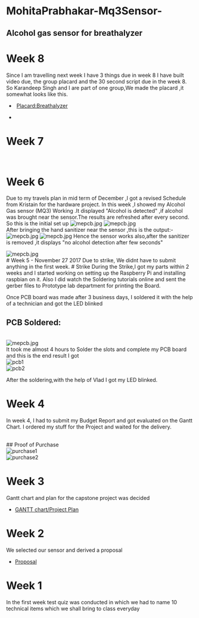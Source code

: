 
# MohitaPrabhakar-Mq3Sensor-
## Alcohol gas sensor for breathalyzer


# Week 8
Since I am travelling next week I have 3 things due in week 8
I have built video due, the group placard and the 30 second script due in the week 8.
So Karandeep Singh and I are part of one group,We made the placard ,it somewhat looks like this.

-  [Placard:Breathalyzer](https://github.com/MohitaPrabhakar/Mq3Sensor/blob/master/PlacardBreathalyzer.pub)

- 


# Week 7
<br>

# Week 6
Due to my travels plan in mid term of December ,I got a revised Schedule from Kristain for the hardware project.
In this week ,I showed my Alcohol Gas sensor (MQ3) Working .It displayed "Alcohol is detected" ,if alcohol was brought near the sensor.The results are refreshed after every second.
So this is the initial set up
<img src="https://github.com/MohitaPrabhakar/Mq3Sensor/blob/master/1mq3.jpg"  alt="mepcb.jpg">
<img src="https://github.com/MohitaPrabhakar/Mq3Sensor/blob/master/2mq3.jpg"  alt="mepcb.jpg">
 <br>
 After bringing the hand sanitizer near the sensor ,this is the output:-
<img src="https://github.com/MohitaPrabhakar/Mq3Sensor/blob/master/3mq3.jpg"  alt="mepcb.jpg">
<img src="https://github.com/MohitaPrabhakar/Mq3Sensor/blob/master/5mq3.jpg"  alt="mepcb.jpg">
 Hence the sensor works also,after the sanitizer is removed ,it displays "no alcohol detection after few seconds"
 <br>
 
 <img src="https://github.com/MohitaPrabhakar/Mq3Sensor/blob/master/6mq3.jpg"  alt="mepcb.jpg">

 <br>
#  Week 5 - November 27 2017 
Due to strike, We didnt have to submit anything in the first week.
# Strike
 During the Strike,I got my parts within 2 weeks and I started working on setting up the Raspberry Pi and installing raspbian on it.
Also I did watch the Soldering tutorials online and sent the gerber files to Prototype lab department for printing the Board.

Once PCB board was made after 3 business days, I soldered it with the help of a technician and got the LED blinked

          

## PCB Soldered:
<br>
<img src="https://github.com/MohitaPrabhakar/Mq3Sensor/blob/master/mepcb.jpg" alt="mepcb.jpg">
<br>
It took me almost 4 hours to Solder the slots and complete my PCB board and this is the end result I got
<br>
<img src="https://github.com/MohitaPrabhakar/Mq3Sensor/blob/master/pcb1.jpg" alt="pcb1">
<br>
<img src="https://github.com/MohitaPrabhakar/Mq3Sensor/blob/master/pcb2.jpg" alt="pcb2">
<br>

After the soldering,with the help of Vlad I got my LED blinked.

# Week 4   
In week 4, I had to submit my Budget Report and got evaluated on the Gantt Chart.
I ordered my stuff for the Project and waited for the delivery.

<br>
## Proof of Purchase
<br>
<img src="https://github.com/MohitaPrabhakar/Mq3Sensor/blob/master/purchase1.PNG" alt="purchase1">
<br>
<img src="https://github.com/MohitaPrabhakar/Mq3Sensor/blob/master/purchase2.PNG" alt="purchase2">

# Week 3
Gantt chart and plan for the capstone project was decided <br>
-   [GANTT chart/Project Plan](https://github.com/MohitaPrabhakar/Mq3Sensor/blob/master/ganttchart.PNG)

# Week 2
We selected our sensor and derived a proposal<br>
-   [Proposal](https://github.com/MohitaPrabhakar/Mq3Sensor/blob/master/Capture.PNG)

# Week 1
In the first week test quiz was conducted in which we had to name 10 technical items which we shall bring to class everyday
